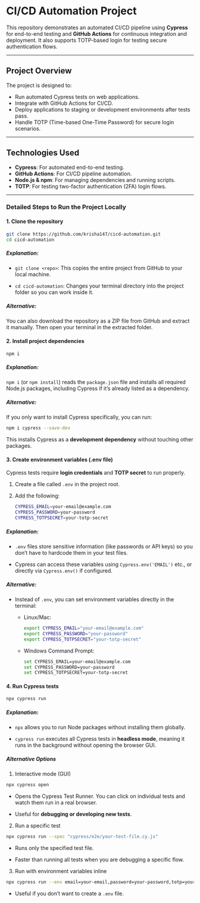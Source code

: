# CI/CD Automation Project

This repository demonstrates an automated CI/CD pipeline using **Cypress** for end-to-end testing and **GitHub Actions** for continuous integration and deployment. It also supports TOTP-based login for testing secure authentication flows.

---

## Project Overview

The project is designed to:

- Run automated Cypress tests on web applications.
- Integrate with GitHub Actions for CI/CD.
- Deploy applications to staging or development environments after tests pass.
- Handle TOTP (Time-based One-Time Password) for secure login scenarios.

---

## Technologies Used

- **Cypress**: For automated end-to-end testing.
- **GitHub Actions**: For CI/CD pipeline automation.
- **Node.js & npm**: For managing dependencies and running scripts.
- **TOTP**: For testing two-factor authentication (2FA) login flows.

---

### Detailed Steps to Run the Project Locally

#### 1. Clone the repository

```bash
git clone https://github.com/krisha147/cicd-automation.git
cd cicd-automation
```

##### Explanation:

- `git clone <repo>`: This copies the entire project from GitHub to your local machine.

- `cd cicd-automation`: Changes your terminal directory into the project folder so you can work inside it.

##### Alternative:

You can also download the repository as a ZIP file from GitHub and extract it manually. Then open your terminal in the extracted folder.

#### 2. Install project dependencies

```bash
npm i
```

##### Explanation:

`npm i` (or `npm install`) reads the `package.json` file and installs all required Node.js packages, including Cypress if it’s already listed as a dependency.

##### Alternative:

If you only want to install Cypress specifically, you can run:

```bash
npm i cypress --save-dev
```

This installs Cypress as a **development dependency** without touching other packages.

#### 3. Create environment variables (.env file)

Cypress tests require **login credentials** and **TOTP secret** to run properly.

1. Create a file called `.env` in the project root.

2. Add the following:

   ```bash
   CYPRESS_EMAIL=your-email@example.com
   CYPRESS_PASSWORD=your-password
   CYPRESS_TOTPSECRET=your-totp-secret
   ```

##### Explanation:

- `.env` files store sensitive information (like passwords or API keys) so you don’t have to hardcode them in your test files.

- Cypress can access these variables using `Cypress.env('EMAIL')` etc., or directly via `Cypress.env()` if configured.

##### Alternative:

- Instead of `.env`, you can set environment variables directly in the terminal:

  - Linux/Mac:

    ```bash
    export CYPRESS_EMAIL="your-email@example.com"
    export CYPRESS_PASSWORD="your-password"
    export CYPRESS_TOTPSECRET="your-totp-secret"
    ```

  - Windows Command Prompt:

    ```bash
    set CYPRESS_EMAIL=your-email@example.com
    set CYPRESS_PASSWORD=your-password
    set CYPRESS_TOTPSECRET=your-totp-secret
    ```

#### 4. Run Cypress tests

```bash
npx cypress run
```

##### Explanation:

- `npx` allows you to run Node packages without installing them globally.

- `cypress run` executes all Cypress tests in **headless mode**, meaning it runs in the background without opening the browser GUI.

##### Alternative Options

1. Interactive mode (GUI)

```bash
npx cypress open
```

- Opens the Cypress Test Runner. You can click on individual tests and watch them run in a real browser.

- Useful for **debugging or developing new tests**.

2. Run a specific test

```bash
npx cypress run --spec "cypress/e2e/your-test-file.cy.js"
```

- Runs only the specified test file.

- Faster than running all tests when you are debugging a specific flow.

3. Run with environment variables inline

```bash
npx cypress run --env email=your-email,password=your-password,totp=your-totp
```

- Useful if you don’t want to create a `.env` file.
